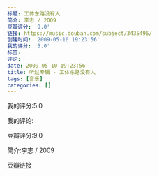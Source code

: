 ```yaml
---
标题: 工体东路没有人
简介: 李志 / 2009
豆瓣评分: '9.0'
链接: https://music.douban.com/subject/3435496/
创建时间: '2009-05-10 19:23:56'
我的评分: '5.0'
标签:
评论:
date: 2009-05-10 19:23:56
title: 听过专辑 - 工体东路没有人
tags: [音乐]
categories: []
---
```


我的评分:5.0

我的评论:

豆瓣评分:9.0

简介:李志 / 2009

[豆瓣链接](https://music.douban.com/subject/3435496/)

